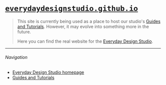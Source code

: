 # [`everydaydesignstudio.github.io`](https://everydaydesignstudio.github.io)

>This site is currently being used as a place to host our studio's [Guides and Tutorials](https://everydaydesignstudio.github.io/guides/). However, it may evolve into something more in the future.
>
>Here you can find the real website for the [Everyday Design Studio](http://eds.siat.sfu.ca).

---
###### Navigation
* [Everyday Design Studio homepage](http://eds.siat.sfu.ca)
* [Guides and Tutorials](https://everydaydesignstudio.github.io/guides/)
